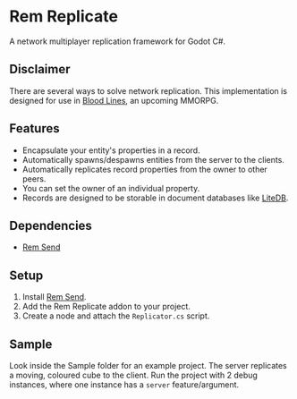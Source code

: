 # Rem Replicate

A network multiplayer replication framework for Godot C#.

## Disclaimer

There are several ways to solve network replication. This implementation is designed for use in [Blood Lines](https://youtu.be/4ptBKI0cGhI), an upcoming MMORPG.

## Features

- Encapsulate your entity's properties in a record.
- Automatically spawns/despawns entities from the server to the clients.
- Automatically replicates record properties from the owner to other peers.
- You can set the owner of an individual property.
- Records are designed to be storable in document databases like [LiteDB](https://github.com/mbdavid/LiteDB).

## Dependencies

- [Rem Send](https://github.com/Joy-less/RemSend)

## Setup

1. Install [Rem Send](https://github.com/Joy-less/RemSend).
2. Add the Rem Replicate addon to your project.
3. Create a node and attach the `Replicator.cs` script.

## Sample

Look inside the Sample folder for an example project.
The server replicates a moving, coloured cube to the client.
Run the project with 2 debug instances, where one instance has a `server` feature/argument.